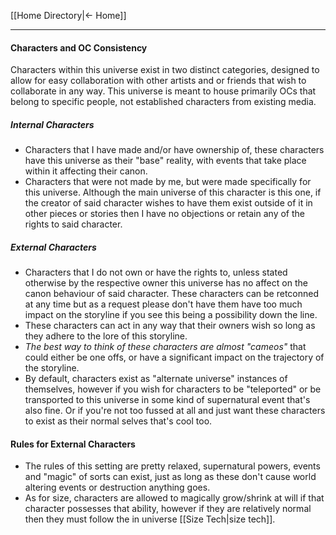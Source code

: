 [[Home Directory|<- Home]]
***
#### Characters and OC Consistency
Characters within this universe exist in two distinct categories, designed to allow for easy collaboration with other artists and or friends that wish to collaborate in any way. This universe is meant to house primarily OCs that belong to specific people, not established characters from existing media.
##### Internal Characters
- Characters that I have made and/or have ownership of, these characters have this universe as their "base" reality, with events that take place within it affecting their canon.
- Characters that were not made by me, but were made specifically for this universe. Although the main universe of this character is this one, if the creator of said character wishes to have them exist outside of it in other pieces or stories then I have no objections or retain any of the rights to said character.
##### External Characters
- Characters that I do not own or have the rights to, unless stated otherwise by the respective owner this universe has no affect on the canon behaviour of said character. These characters can be retconned at any time but as a request please don't have them have too much impact on the storyline if you see this being a possibility down the line.
- These characters can act in any way that their owners wish so long as they adhere to the lore of this storyline.
- *The best way to think of these characters are almost "cameos"* that could either be one offs, or have a significant impact on the trajectory of the storyline.
- By default, characters exist as "alternate universe" instances of themselves, however if you wish for characters to be "teleported" or be transported to this universe in some kind of supernatural event that's also fine. Or if you're not too fussed at all and just want these characters to exist as their normal selves that's cool too.
#### Rules for External Characters
- The rules of this setting are pretty relaxed, supernatural powers, events and "magic" of sorts can exist, just as long as these don't cause world altering events or destruction anything goes.
- As for size, characters are allowed to magically grow/shrink at will if that character possesses that ability, however if they are relatively normal then they must follow the in universe [[Size Tech|size tech]].